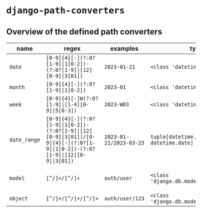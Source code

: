 # `django-path-converters`

## Overview of the defined path converters

<!-- path converters -->
|    name    |                                                        regex                                                        |       examples        |                 type                  |                                      accepts                                      |
|------------|---------------------------------------------------------------------------------------------------------------------|-----------------------|---------------------------------------|-----------------------------------------------------------------------------------|
|`date`      |`[0-9]{4}[-](?:0?[1-9]\|1[0-2])-(?:0?[1-9]\|[12][0-9]\|3[01])`                                                          |`2023-01-21`           |`<class 'datetime.date'>`              |`<class 'datetime.date'>`                                                          |
|`month`     |`[0-9]{4}[-](?:0?[1-9]\|1[0-2])`                                                                                      |`2023-01`              |`<class 'datetime.date'>`              |`<class 'datetime.date'>`                                                          |
|`week`      |`[0-9]{4}[-]W(?:0?[1-9]\|[1-4][0-9]\|5[0-3])`                                                                          |`2023-W03`             |`<class 'datetime.date'>`              |`<class 'datetime.date'>`                                                          |
|`date_range`|`[0-9]{4}[-](?:0?[1-9]\|1[0-2])-(?:0?[1-9]\|[12][0-9]\|3[01])/[0-9]{4}[-](?:0?[1-9]\|1[0-2])-(?:0?[1-9]\|[12][0-9]\|3[01])`|`2023-01-21/2023-03-25`|`tuple[datetime.date, datetime.date]`  |`tuple[datetime.date, datetime.date]`                                              |
|`model`     |`[^/]+/[^/]+`                                                                                                        |`auth/user`            |`<class 'django.db.models.base.Model'>`|`<class 'django.db.models.base.Model'>` `<class 'django.db.models.base.ModelBase'>`|
|`object`    |`[^/]+/[^/]+/[^/]+`                                                                                                  |`auth/user/123`        |`<class 'django.db.models.base.Model'>`|`<class 'django.db.models.base.Model'>`
<!-- end path converters -->
